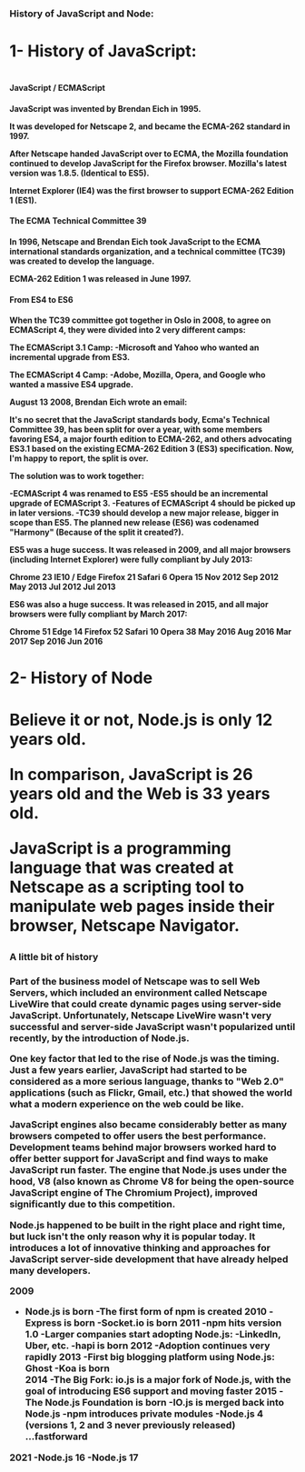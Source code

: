 
### History of JavaScript and Node: 

<h1>1- History of JavaScript: <h1>

<h4> JavaScript / ECMAScript <h4>

JavaScript was invented by Brendan Eich in 1995.

It was developed for Netscape 2, and became the ECMA-262 standard in 1997.

After Netscape handed JavaScript over to ECMA, the Mozilla foundation continued to develop JavaScript for the Firefox browser. Mozilla's latest version was 1.8.5. (Identical to ES5).

Internet Explorer (IE4) was the first browser to support ECMA-262 Edition 1 (ES1).

<h4> The ECMA Technical Committee 39 <h4>

In 1996, Netscape and Brendan Eich took JavaScript to the ECMA international standards organization, and a technical committee (TC39) was created to develop the language.

ECMA-262 Edition 1 was released in June 1997.

<h4> From ES4 to ES6 <h4>

When the TC39 committee got together in Oslo in 2008, to agree on ECMAScript 4, they were divided into 2 very different camps:

The ECMAScript 3.1 Camp:
 -Microsoft and Yahoo who wanted an incremental upgrade from ES3.

The ECMAScript 4 Camp:
 -Adobe, Mozilla, Opera, and Google who wanted a massive ES4 upgrade.

August 13 2008, Brendan Eich wrote an email:

It's no secret that the JavaScript standards body, Ecma's Technical Committee 39, has been split for over a year, with some members favoring ES4, a major fourth edition to ECMA-262, and others advocating ES3.1 based on the existing ECMA-262 Edition 3 (ES3) specification. Now, I'm happy to report, the split is over.

The solution was to work together:

 -ECMAScript 4 was renamed to ES5
 -ES5 should be an incremental upgrade of ECMAScript 3.
 -Features of ECMAScript 4 should be picked up in later versions.
 -TC39 should develop a new major release, bigger in scope than ES5.
The planned new release (ES6) was codenamed "Harmony" (Because of the split it created?).

ES5 was a huge success. It was released in 2009, and all major browsers (including Internet Explorer) were fully compliant by July 2013:

Chrome 23	IE10 / Edge	Firefox 21	Safari 6	Opera 15
Nov 2012	Sep 2012	May 2013	Jul 2012	Jul 2013

ES6 was also a huge success. It was released in 2015, and all major browsers were fully compliant by March 2017:

				
Chrome 51	Edge 14	Firefox 52	Safari 10	Opera 38
May 2016	Aug 2016	Mar 2017	Sep 2016	Jun 2016

<h1> 2- History of Node <h1>

Believe it or not, Node.js is only 12 years old.

In comparison, JavaScript is 26 years old and the Web is 33 years old.

JavaScript is a programming language that was created at Netscape as a scripting tool to manipulate web pages inside their browser, Netscape Navigator.

<h3> A little bit of history <h3>

Part of the business model of Netscape was to sell Web Servers, which included an environment called Netscape LiveWire that could create dynamic pages using server-side JavaScript. Unfortunately, Netscape LiveWire wasn't very successful and server-side JavaScript wasn't popularized until recently, by the introduction of Node.js.

One key factor that led to the rise of Node.js was the timing. Just a few years earlier, JavaScript had started to be considered as a more serious language, thanks to "Web 2.0" applications (such as Flickr, Gmail, etc.) that showed the world what a modern experience on the web could be like.

JavaScript engines also became considerably better as many browsers competed to offer users the best performance. Development teams behind major browsers worked hard to offer better support for JavaScript and find ways to make JavaScript run faster. The engine that Node.js uses under the hood, V8 (also known as Chrome V8 for being the open-source JavaScript engine of The Chromium Project), improved significantly due to this competition.

Node.js happened to be built in the right place and right time, but luck isn't the only reason why it is popular today. It introduces a lot of innovative thinking and approaches for JavaScript server-side development that have already helped many developers.

2009
 - Node.js is born
  -The first form of npm is created
  2010
  -Express is born
  -Socket.io is born
  2011
  -npm hits version 1.0
  -Larger companies start adopting Node.js:   -LinkedIn, Uber, etc.
  -hapi is born
  2012
  -Adoption continues very rapidly
  2013
  -First big blogging platform using Node.js: Ghost
  -Koa is born  
  2014
  -The Big Fork: io.js is a major fork of Node.js,   with the goal of introducing ES6 support and   moving faster
  2015
 -The Node.js Foundation is born
 -IO.js is merged back into Node.js
 -npm introduces private modules
 -Node.js 4 (versions 1, 2 and 3 never previously released)
...fastforward

2021
  -Node.js 16
  -Node.js 17 

